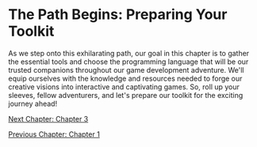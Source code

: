 # The Path Begins: Preparing Your Toolkit

As we step onto this exhilarating path, our goal in this chapter is to gather the essential tools and choose the programming language that will be our trusted companions throughout our game development adventure. We'll equip ourselves with the knowledge and resources needed to forge our creative visions into interactive and captivating games. So, roll up your sleeves, fellow adventurers, and let's prepare our toolkit for the exciting journey ahead!


[Next Chapter: Chapter 3](../Chapter-3/doc.md)

[Previous Chapter: Chapter 1](../Chapter-1/doc.md)